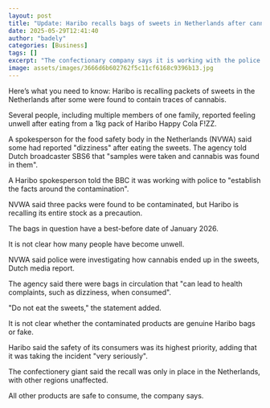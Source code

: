 ```yaml
---
layout: post
title: "Update: Haribo recalls bags of sweets in Netherlands after cannabis found"
date: 2025-05-29T12:41:40
author: "badely"
categories: [Business]
tags: []
excerpt: "The confectionary company says it is working with the police after several people report feeling ill."
image: assets/images/3666d6b602762f5c11cf6168c9396b13.jpg
---
```


Here’s what you need to know: Haribo is recalling packets of sweets in the Netherlands after some were found to contain traces of cannabis.

Several people, including multiple members of one family, reported feeling unwell after eating from a 1kg pack of Haribo Happy Cola F!ZZ.

A spokesperson for the food safety body in the Netherlands (NVWA) said some had reported "dizziness" after eating the sweets. The agency told Dutch broadcaster SBS6 that "samples were taken and cannabis was found in them".

A Haribo spokesperson told the BBC it was working with police to "establish the facts around the contamination". 

NVWA said three packs were found to be contaminated, but Haribo is recalling its entire stock as a precaution.

The bags in question have a best-before date of January 2026.

It is not clear how many people have become unwell. 

NVWA said police were investigating how cannabis ended up in the sweets, Dutch media report.

The agency said there were bags in circulation that "can lead to health complaints, such as dizziness, when consumed".

"Do not eat the sweets," the statement added.

It is not clear whether the contaminated products are genuine Haribo bags or fake.

Haribo said the safety of its consumers was its highest priority, adding that it was taking the incident "very seriously". 

The confectionery giant said the recall was only in place in the Netherlands, with other regions unaffected. 

All other products are safe to consume, the company says.

